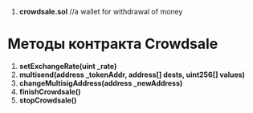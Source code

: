 
1.  **crowdsale.sol** 
  //a wallet for withdrawal of money


# Методы контракта Crowdsale
1. **setExchangeRate(uint _rate)** 
2. **multisend(address _tokenAddr, address[] dests, uint256[] values)** 
3.  **changeMultisigAddress(address _newAddress)** 
4. **finishCrowdsale()** 
5. **stopCrowdsale()** 


